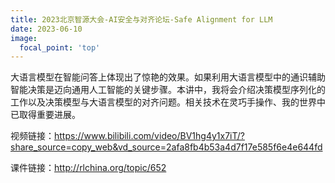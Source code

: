 ```yaml
---
title: 2023北京智源大会-AI安全与对齐论坛-Safe Alignment for LLM
date: 2023-06-10
image:
  focal_point: 'top'
---
```


大语言模型在智能问答上体现出了惊艳的效果。如果利用大语言模型中的通识辅助智能决策是迈向通用人工智能的关键步骤。本讲中，我将会介绍决策模型序列化的工作以及决策模型与大语言模型的对齐问题。相关技术在灵巧手操作、我的世界中已取得重要进展。

<!--more-->

视频链接：https://www.bilibili.com/video/BV1hg4y1x7iT/?share_source=copy_web&vd_source=2afa8fb4b53a4d7f17e585f6e4e644fd

课件链接：http://rlchina.org/topic/652
